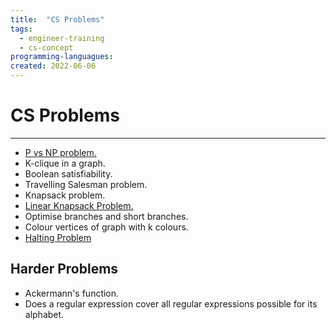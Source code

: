 ```yaml
---
title:  "CS Problems"
tags:
  - engineer-training
  - cs-concept
programming-languagues:
created: 2022-06-06
---
```

# CS Problems
---
- [P vs NP problem.](notes/general/p-vs-np.md)
- K-clique in a graph.
- Boolean satisfiability.
- Travelling Salesman problem.
- Knapsack problem.
- [Linear Knapsack Problem.](notes/general/linear-knapsack-problem.md)
- Optimise branches and short branches.
- Colour vertices of graph with k colours.
- [Halting Problem](notes/general/halting-problem.md)

## Harder Problems
- Ackermann's function.
- Does a regular expression cover all regular expressions possible for its alphabet.